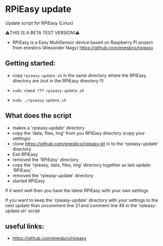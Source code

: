 # RPiEasy update
Update script for RPiEasy (Linux)

:warning:THIS IS A BETA TEST VERSION!:warning:

* RPiEasy is a Easy MultiSensor device based on Raspberry PI project from
  enesbcs (Alexander Nagy) https://github.com/enesbcs/rpieasy

## Getting started: ##
* copy `rpieasy-update.sh` in the same directory where the RPiEasy directory are (not in the RPiEasy directory !!)

* `sudo chmod 777 rpieasy-update.sh`
* `sudo ./rpieasy-update.sh`


## What does the script ##
* makes a 'rpieasy-update' directory
* copy the 'data, files, img' from you RPiEasy directory (copy your settings)
* clone https://github.com/enesbcs/rpieasy.git in to the 'rpieasy-update' directory
* Exit RPiEasy
* removed the 'RPiEasy' directory
* copy the 'rpieasy, data, files, img' directory together as last update 'RPiEasy'
* removed the 'rpieasy-update' directory
* started RPiEasy

If it went well then you have the latest RPiEasy with your own settings

If you want to keep the 'rpieasy-update' directory with your settings to the next update than
uncomment line 21 and comment line 49 in the 'rpieasy-update.sh' script


## useful links: ##
*  https://github.com/enesbcs/rpieasy

